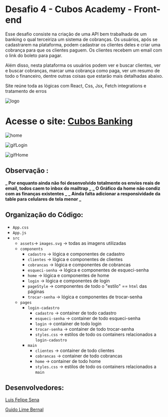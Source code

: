 # Desafio 4 - Cubos Academy - Front-end

Esse desafio consiste na criação de uma API bem trabalhada de um banking o qual terceiriza um sistema de cobranças. Os usuários, após se cadastrarem na plataforma, podem cadastrar os clientes deles e criar uma cobrança para que os clientes paguem. Os clientes recebem um email com o link do boleto para pagar.

Além disso, nesta plataforma os usuários podem ver e buscar clientes, ver e buscar cobranças, marcar uma cobrança como paga, ver um resumo de todo o financeiro, dentre outras coisas que estarão mais detalhadas abaixo.

Site reúne toda as lógicas com React, Css, Jsx, Fetch integrations e tratamento de erros

![logo](https://camo.githubusercontent.com/fc91b16ed6408990dd91570c627295f5efe6f27bfb3c7b64e1d2ff1a6c7d2791/68747470733a2f2f73332e616d617a6f6e6177732e636f6d2f67757079352f70726f64756374696f6e2f636f6d70616e6965732f3330302f696d616765732f6a6f62732f3437393535302f32303230303930393039323033323139345f736f6369616c506963747572652e6a7067)

# Acesse o site: [Cubos Banking](https://cubos-banking.herokuapp.com/)

![home](https://cdn.discordapp.com/attachments/407006330843561985/784569761123532830/Tela_Principal.png)

![gifLogin](https://cdn.discordapp.com/attachments/407006330843561985/784569766882705478/ezgif.com-gif-maker_1.gif)

![gifHome](https://cdn.discordapp.com/attachments/407006330843561985/784569766534578206/ezgif.com-gif-maker.gif)

## Observação :

**_ Por enquanto ainda não foi desenvolvido totalmente os envios reais de email, todos caem to inbox do mailtrap _**
**_ O Gráfico da home não condiz com as finanças existentes _**
**_ Ainda falta adicionar a responsividade da table para celulares de tela menor _**

## Organização do Código:

- `App.css`
- `App.js`
- `src`
  - `assets`-> `images.svg` -> todas as imagens utilizadas
  - `components`
    - `cadastro` -> lógica e componentes de cadastro
    - `clientes` -> lógica e componentes de clientes
    - `cobrancas` -> lógica e componentes de cobrancas
    - `esqueci-senha` -> lógica e componentes de esqueci-senha
    - `home` -> lógica e componentes de home
    - `login` -> lógica e componentes de login
    - `pageStyle` -> componentes de todo o "estilo" == `html` das páginas
    - `trocar-senha` -> lógica e componentes de trocar-senha
  - `pages`
    - `login-cadastro`
      - `cadastro` -> container de todo cadastro
      - `esqueci-senha` -> container de todo esqueci-senha
      - `login` -> container de todo login
      - `trocar-senha` -> container de todo trocar-senha
      - `styles.css` -> estilos de todo os containers relacionados a `login-cadastro`
    - `main`
      - `clientes` -> container de todo clientes
      - `cobrancas` -> container de todo cobrancas
      - `home` -> container de todo home
      - `styles.css` -> estilos de todo os containers relacionados a `main`

## Desenvolvedores:

[Luis Felipe Sena](https://www.linkedin.com/in/luisfelipesena/)

[Guido Lime Bernal](https://www.linkedin.com/in/guido-bernal-6143421b0/)
